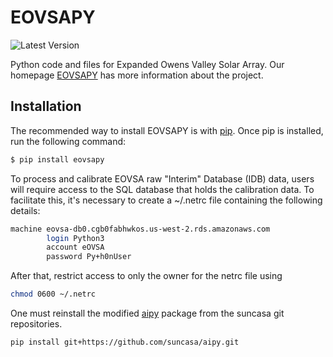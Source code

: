 # EOVSAPY
![Latest Version](https://img.shields.io/pypi/v/eovsapy.svg)

Python code and files for Expanded Owens Valley Solar Array. Our homepage [EOVSAPY](https://github.com/suncasa/eovsapy) has more information about the project.

## Installation
The recommended way to install EOVSAPY is with [pip](https://packaging.python.org/tutorials/installing-packages/).
Once pip is installed, run the following command:

```bash
$ pip install eovsapy
```
To process and calibrate EOVSA raw "Interim" Database (IDB) data, users will require access to the SQL database that holds the calibration data. To facilitate this, it's necessary to create a ~/.netrc file containing the following details:
```bash
machine eovsa-db0.cgb0fabhwkos.us-west-2.rds.amazonaws.com
        login Python3
        account eOVSA
        password Py+h0nUser
```
After that, restrict access to only the owner for the netrc file using 
```bash
chmod 0600 ~/.netrc
```
One must reinstall the modified [aipy](https://github.com/HERA-Team/aipy) package from the suncasa git repositories.

```bash
pip install git+https://github.com/suncasa/aipy.git
```
